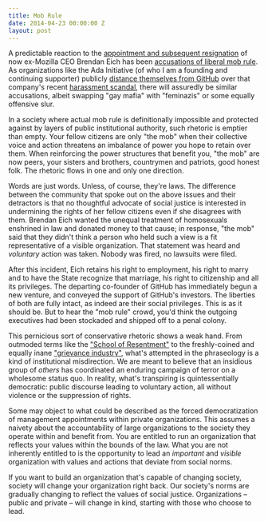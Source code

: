 ```yaml
---
title: Mob Rule
date: 2014-04-23 00:00:00 Z
layout: post
---
```




A predictable reaction to the [appointment and subsequent resignation](http://en.wikipedia.org/wiki/Brendan_Eich#CEO_appointment_and_resignation) of now ex-Mozilla CEO Brendan Eich has been [accusations of liberal mob rule](https://www.google.com/search?q=brendan+eich+%22mob+rule%22&tbm=nws). As organizations like the Ada Initiative (of who I am a founding and continuing supporter) publicly [distance themselves from GitHub](http://adainitiative.org/2014/04/ada-initiative-no-longer-partnering-with-github/) over that company's recent [harassment scandal](http://bits.blogs.nytimes.com/2014/04/21/github-founder-resigns-after-investigation/), there will assuredly be similar accusations, albeit swapping "gay mafia" with "feminazis" or some equally offensive slur.

In a society where actual mob rule is definitionally impossible and protected against by layers of public institutional authority, such rhetoric is emptier than empty. Your fellow citizens are only "the mob" when their collective voice and action threatens an imbalance of power you hope to retain over them. When reinforcing the power structures that benefit you, "the mob" are now peers, your sisters and brothers, countrymen and patriots, good honest folk. The rhetoric flows in one and only one direction.

Words are just words. Unless, of course, they're laws. The difference between the community that spoke out on the above issues and their detractors is that no thoughtful advocate of social justice is interested in undermining the rights of her fellow citizens even if she disagrees with them. Brendan Eich wanted the unequal treatment of homosexuals enshrined in law and donated money to that cause; in response, "the mob" said that they didn't think a person who held such a view is a fit representative of a visible organization. That statement was heard and _voluntary_ action was taken. Nobody was fired, no lawsuits were filed.

After this incident, Eich retains his right to employment, his right to marry and to have the State recognize that marriage, his right to citizenship and all its privileges. The departing co-founder of GitHub has immediately begun a new venture, and conveyed the support of GitHub's investors. The liberties of both are fully intact, as indeed are their social privileges. This is as it should be. But to hear the "mob rule" crowd, you'd think the outgoing executives had been stockaded and shipped off to a penal colony.

This pernicious sort of conservative rhetoric shows a weak hand. From outmoded terms like the ["School of Resentment"](http://en.wikipedia.org/wiki/School_of_Resentment) to the freshly-coined and equally inane ["grievance industry"](http://www.mediaite.com/tv/oreilly-blasts-grievance-industry-race-hustlers-make-rich-white-men-the-bad-guys/), what's attempted in the phraseology is a kind of institutional misdirection. We are meant to believe that an insidious group of _others_ has coordinated an enduring campaign of terror on a wholesome status quo. In reality, what's transpiring is quintessentially democratic: public discourse leading to voluntary action, all without violence or the suppression of rights.

Some may object to what could be described as the forced democratization of management appointments within private organizations. This assumes a naivety about the accountability of large organizations to the society they operate within and benefit from. You are entitled to run an organization that reflects your values within the bounds of the law. What you are not inherently entitled to is the opportunity to lead an _important_ and _visible_ organization with values and actions that deviate from social norms.

If you want to build an organization that's capable of changing society, society will change your organization right back. Our society's norms are gradually changing to reflect the values of social justice. Organizations – public and private – will change in kind, starting with those who choose to lead.
